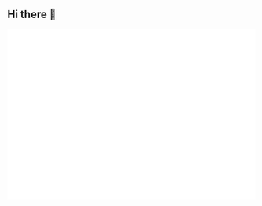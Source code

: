 ## Hi there 👋

<picture>
  <img src="/metrics.plugin.isocalendar.fullyear.svg" alt="Metrics">
</picture>
